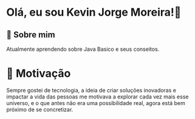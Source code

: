 # Olá, eu sou Kevin Jorge Moreira!👋

## 🚀 Sobre mim
Atualmente aprendendo sobre Java Basico e seus conseitos.

# 🚀 Motivação
Sempre gostei de tecnologia, a ideia de criar soluções inovadoras e impactar a vida das pessoas me motivava a explorar cada vez mais esse universo,
 e o que antes não era uma possibilidade real, agora está bem próximo de se concretizar.